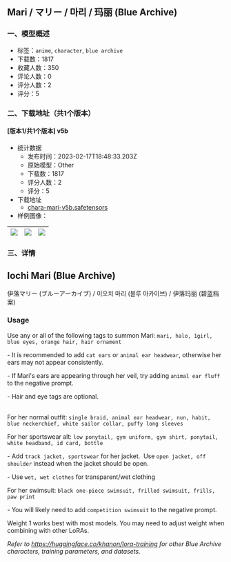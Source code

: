 ## Mari / マリー / 마리 / 玛丽 (Blue Archive)
### 一、模型概述

- 标签：`anime`, `character`, `blue archive`
- 下载数：1817
- 收藏人数：350
- 评论人数：0
- 评分人数：2
- 评分：5

### 二、下载地址（共1个版本）

#### [版本1/共1个版本] v5b

- 统计数据
  - 发布时间：2023-02-17T18:48:33.203Z
  - 原始模型：Other
  - 下载数：1817
  - 评分人数：2
  - 评分：5
- 下载地址
  - [chara-mari-v5b.safetensors](https://civitai.com/api/download/models/9430)
- 样例图像：

| <img src="https://image.civitai.com/xG1nkqKTMzGDvpLrqFT7WA/5e7bf8fc-1816-4e3a-4906-0cf7d7fa2900/width=450/90706.jpeg" /> | <img src="https://image.civitai.com/xG1nkqKTMzGDvpLrqFT7WA/1df695f6-a80b-4e81-c1e9-6485b2f4ff00/width=450/90708.jpeg" /> | <img src="https://image.civitai.com/xG1nkqKTMzGDvpLrqFT7WA/c132ae9a-d8f8-489c-7e24-edb8fbb75d00/width=450/90707.jpeg" /> |
| ---- | ---- | ---- |


### 三、详情
<h2><strong>Iochi Mari (Blue Archive)</strong></h2><p>伊落マリー (ブルーアーカイブ) / 이오치 마리 (블루 아카이브) / 伊落玛丽 (碧蓝档案)</p><p></p><h3>Usage</h3><p>Use any or all of the following tags to summon Mari: <code>mari, halo, 1girl, blue eyes, orange hair, hair ornament</code></p><p>- It is recommended to add <code>cat ears</code> or <code>animal ear headwear</code>, otherwise her ears may not appear consistently.</p><p>- If Mari's ears are appearing through her veil, try adding <code>animal ear fluff</code> to the negative prompt.</p><p>- Hair and eye tags are optional.</p><p><br />For her normal outfit: <code>single braid, animal ear headwear, nun, habit, blue neckerchief, white sailor collar, puffy long sleeves</code></p><p></p><p>For her sportswear alt: <code>low ponytail, gym uniform, gym shirt, ponytail, white headband, id card, bottle</code></p><p>- Add <code>track jacket, sportswear</code> for her jacket.  Use <code>open jacket, off shoulder</code> instead when the jacket should be open.</p><p>- Use <code>wet, wet clothes</code> for transparent/wet clothing</p><p></p><p>For her swimsuit: <code>black one-piece swimsuit, frilled swimsuit, frills, paw print</code></p><p>- You will likely need to add <code>competition swimsuit</code> to the negative prompt.</p><p></p><p>Weight 1 works best with most models. You may need to adjust weight when combining with other LoRAs.</p><p><em>Refer to </em><a target="_blank" rel="ugc" href="https://huggingface.co/khanon/lora-training"><em>https://huggingface.co/khanon/lora-training</em></a><em> for other Blue Archive characters, training parameters, and datasets.</em></p>
